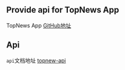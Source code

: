## Provide api for TopNews App

TopNews App [GitHub地址](https://github.com/GeekGhc/TopNews)

## Api

`api`文档地址 [topnew-api](https://www.eolinker.com/#/share/index?shareCode=URBGwr)
